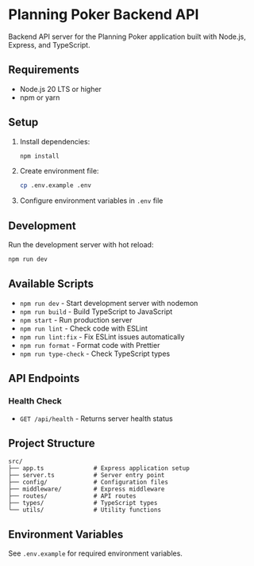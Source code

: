 # Planning Poker Backend API

Backend API server for the Planning Poker application built with Node.js, Express, and TypeScript.

## Requirements

- Node.js 20 LTS or higher
- npm or yarn

## Setup

1. Install dependencies:
   ```bash
   npm install
   ```

2. Create environment file:
   ```bash
   cp .env.example .env
   ```

3. Configure environment variables in `.env` file

## Development

Run the development server with hot reload:
```bash
npm run dev
```

## Available Scripts

- `npm run dev` - Start development server with nodemon
- `npm run build` - Build TypeScript to JavaScript
- `npm start` - Run production server
- `npm run lint` - Check code with ESLint
- `npm run lint:fix` - Fix ESLint issues automatically
- `npm run format` - Format code with Prettier
- `npm run type-check` - Check TypeScript types

## API Endpoints

### Health Check
- `GET /api/health` - Returns server health status

## Project Structure

```
src/
├── app.ts              # Express application setup
├── server.ts           # Server entry point
├── config/             # Configuration files
├── middleware/         # Express middleware
├── routes/             # API routes
├── types/              # TypeScript types
└── utils/              # Utility functions
```

## Environment Variables

See `.env.example` for required environment variables.
